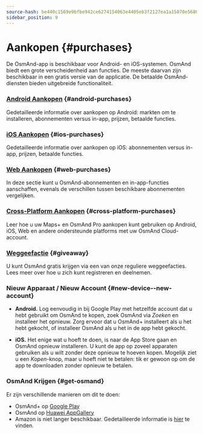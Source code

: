 ```yaml
---
source-hash: be440c1569e9bfbe942ce6274154063e4405eb3f2127ea1a15070e5680537c7c
sidebar_position: 9
---
```


# Aankopen {#purchases}

De OsmAnd-app is beschikbaar voor Android- en iOS-systemen. OsmAnd biedt een grote verscheidenheid aan functies. De meeste daarvan zijn beschikbaar in een gratis versie van de applicatie. De betaalde OsmAnd-diensten bieden uitgebreide functionaliteit.

### [Android Aankopen](./android.md) {#android-purchases}

Gedetailleerde informatie over aankopen op Android: markten om te installeren, abonnementen versus in-app, prijzen, betaalde functies.

### [iOS Aankopen](./ios.md) {#ios-purchases}

Gedetailleerde informatie over aankopen op iOS: abonnementen versus in-app, prijzen, betaalde functies.

### [Web Aankopen](./web.md) {#web-purchases}

In deze sectie kunt u OsmAnd-abonnementen en in-app-functies aanschaffen,
evenals de verschillen tussen beschikbare abonnementen vergelijken.

### [Cross-Platform Aankopen](./cross.md) {#cross-platform-purchases}

Leer hoe u uw Maps+ en OsmAnd Pro aankopen kunt gebruiken op Android, iOS, Web en andere ondersteunde platforms met uw OsmAnd Cloud-account.

### [Weggeefactie](./giveaway.md) {#giveaway}

U kunt OsmAnd gratis krijgen via een van onze reguliere weggeefacties. Lees meer over hoe u zich kunt registreren en deelnemen.

### Nieuw Apparaat / Nieuw Account {#new-device--new-account}

- **Android.** Log eenvoudig in bij Google Play met hetzelfde account dat u hebt gebruikt om OsmAnd te kopen, zoek OsmAnd via *Zoeken* en installeer het opnieuw. Zorg ervoor dat u OsmAnd+ installeert als u het hebt gekocht, of installeer OsmAnd als u het in de app hebt gekocht.

- **iOS.** Het enige wat u hoeft te doen, is naar de App Store gaan en OsmAnd opnieuw installeren. U kunt de app op zoveel apparaten gebruiken als u wilt zonder deze opnieuw te hoeven kopen. Mogelijk ziet u een *Kopen*-knop, maar u hoeft niet te betalen: tik er gewoon op om de app te downloaden zonder opnieuw te betalen.

### OsmAnd Krijgen {#get-osmand}

Er zijn verschillende manieren om dit te doen:

- OsmAnd+ op [Google Play](https://play.google.com/store/apps/dev?id=8483587772816822023)
- OsmAnd op [Huawei AppGallery](https://appgallery.huawei.com/#/app/C101486545)
- Amazon is niet langer beschikbaar. Gedetailleerde informatie is [hier](https://osmand.net/docs/user/troubleshooting/purchases_payments#amazon-store-is-closing--what-to-do) te vinden.